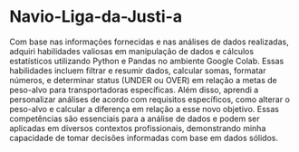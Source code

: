 # Navio-Liga-da-Justi-a
Com base nas informações fornecidas e nas análises de dados realizadas, adquiri habilidades valiosas em manipulação de dados e cálculos estatísticos utilizando Python e Pandas no ambiente Google Colab. Essas habilidades incluem filtrar e resumir dados, calcular somas, formatar números, e determinar status (UNDER ou OVER) em relação a metas de peso-alvo para transportadoras específicas. Além disso, aprendi a personalizar análises de acordo com requisitos específicos, como alterar o peso-alvo e calcular a diferença em relação a esse novo objetivo. Essas competências são essenciais para a análise de dados e podem ser aplicadas em diversos contextos profissionais, demonstrando minha capacidade de tomar decisões informadas com base em dados sólidos. 
